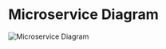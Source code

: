 # Microservice Diagram
![Microservice Diagram](https://user-images.githubusercontent.com/39630470/232253292-2f5da5f9-1e39-44ee-9258-f1accc7f94e5.PNG)
